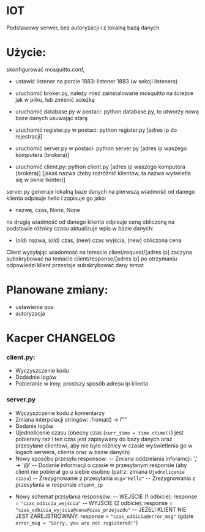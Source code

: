 # IOT

Podstawowy serwer, bez autoryzacji i z lokalną bazą danych


# Użycie:

skonfigurować mosquitto.conf, 
- ustawić listener na porcie 1883: listener 1883 (w sekcji listeners)

- uruchomić broker.py, należy mieć zainstalowane mosquitto na ścieżce jak w pliku, lub zmienić scieżkę
- uruchomić database.py w postaci: python database.py, to utworzy nową baze danych usuwając starą
- uruchomić register.py w postaci: python register.py [adres ip do rejestracji]
- uruchomić server.py w postaci: python server.py [adres ip waszego komputera (brokera)]
- uruchomić client.py: python client.py [adres ip waszego komputera (brokera)] [jakaś nazwa (żeby rozróżnić klientów, ta nazwa wyświetla się w oknie tkinter)]

server.py generuje lokalną baze danych
na pierwszą wiadmość od danego klienta odpisuje hello i zapisuje go jako:
- nazwę, czas, None, None

na drugią wiadmość od danego klienta odpisuje ceną obliczoną na podstawie różnicy czasu aktualizuje wpis w bazie danych:
- (old) nazwa, (old) czas, (new) czas wyjścia, (new) obliczona cena

Client wysyłając wiadomość na temacie client/request/[adres ip] zaczyna subskrybować na temacie client/response/[adres ip] 
po otrzymaniu odpowiedzi klient przestaje subskrybować dany temat


# Planowane zmiany:
- ustawienie qos
- autoryzacja

# Kacper CHANGELOG
### client.py:
- Wyczyszczenie kodu
- Dodadnie logów
- Pobieranie w inny, prostszy sposób adresu ip klienta

### server.py
- Wyczyszczenie kodu z komentarzy
- Zmiana interpolacji stringów: .fromat() -> f""
- Dodanie logów
- Ujednolicenie czasu (obecny czas (`curr_time = time.ctime()`) jest pobierany raz i ten czas jest zapisywany do bazy danych oraz przesyłane clientowi, aby nie było różnicy w czasie wyświetlenia go w logach serwera, clienta oraz w bazie danych)
- Nowy sposóbu przesyłu responsów:
-- Zmiana oddzielania inforamcji: ',' -> '@'
-- Dodanie informacji o czasie w przesyłanym responsie (aby client nie pobierał go u siebie osobno (patrz: zmiana `Ujednolicenie czasu`)
-- Zrezygnowanie z przesyłania `msg="Hello"`
-- Zrezygnowania z przesyłania w responsie `client_ip`

* Nowy schemat przsyłania responsów:
-- WEJŚCIE (1 odbicie): response = `"czas_odbicia_wejścia"`
-- WYJŚCIE (2 odbicie): response = `"czas_odbicia_wyjścia@cena@czas_przejazdu"`
-- JEŻELI KLIENT NIE JEST ZAREJSTROWANY: response = `"czas_odbicia@error_msg"` (gdzie `error_msg = "Sorry, you are not registered!"`)